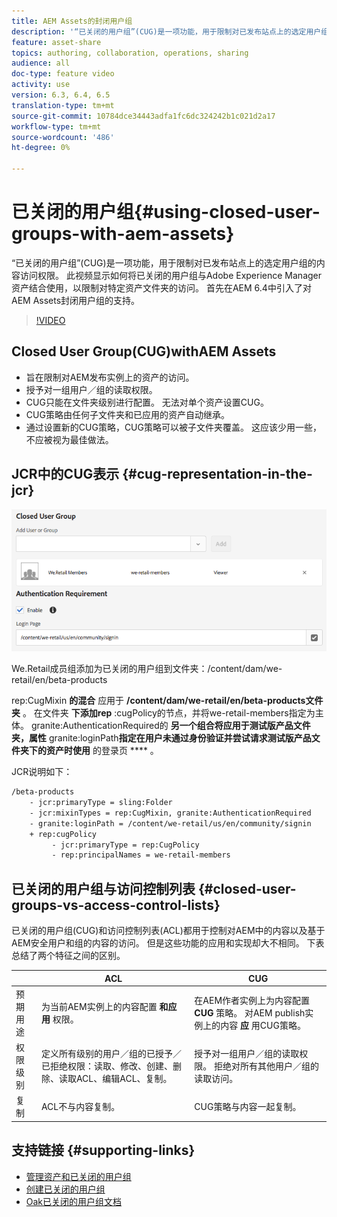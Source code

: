 ```yaml
---
title: AEM Assets的封闭用户组
description: '“已关闭的用户组”(CUG)是一项功能，用于限制对已发布站点上的选定用户组的内容访问权限。 此视频显示如何将已关闭的用户组与Adobe Experience Manager资产结合使用，以限制对特定资产文件夹的访问。 首先在AEM 6.4中引入了对AEM Assets封闭用户组的支持。 '
feature: asset-share
topics: authoring, collaboration, operations, sharing
audience: all
doc-type: feature video
activity: use
version: 6.3, 6.4, 6.5
translation-type: tm+mt
source-git-commit: 10784dce34443adfa1fc6dc324242b1c021d2a17
workflow-type: tm+mt
source-wordcount: '486'
ht-degree: 0%

---
```



# 已关闭的用户组{#using-closed-user-groups-with-aem-assets}

“已关闭的用户组”(CUG)是一项功能，用于限制对已发布站点上的选定用户组的内容访问权限。 此视频显示如何将已关闭的用户组与Adobe Experience Manager资产结合使用，以限制对特定资产文件夹的访问。 首先在AEM 6.4中引入了对AEM Assets封闭用户组的支持。

>[!VIDEO](https://video.tv.adobe.com/v/22155?quality=9&learn=on)

## Closed User Group(CUG)withAEM Assets

* 旨在限制对AEM发布实例上的资产的访问。
* 授予对一组用户／组的读取权限。
* CUG只能在文件夹级别进行配置。 无法对单个资产设置CUG。
* CUG策略由任何子文件夹和已应用的资产自动继承。
* 通过设置新的CUG策略，CUG策略可以被子文件夹覆盖。 这应该少用一些，不应被视为最佳做法。

## JCR中的CUG表示 {#cug-representation-in-the-jcr}

![JCR中的CUG表示](assets/closed-user-groups/folder-properties-closed-user-groups.png)

We.Retail成员组添加为已关闭的用户组到文件夹：/content/dam/we-retail/en/beta-products

rep:CugMixin **的混合** 应用于 **/content/dam/we-retail/en/beta-products文件夹** 。 在文件夹 **下添加rep** :cugPolicy的节点，并将we-retail-members指定为主体。 granite:AuthenticationRequired的 **另一个组合将应用于测试版产品文件夹，属性** granite:loginPath**指定在用户未通过身份验证并尝试请求测试版产品文件夹下的资产时使用** 的登录页 **** 。

JCR说明如下：

```xml
/beta-products
    - jcr:primaryType = sling:Folder
    - jcr:mixinTypes = rep:CugMixin, granite:AuthenticationRequired
    - granite:loginPath = /content/we-retail/us/en/community/signin
    + rep:cugPolicy
         - jcr:primaryType = rep:CugPolicy
         - rep:principalNames = we-retail-members
```

## 已关闭的用户组与访问控制列表 {#closed-user-groups-vs-access-control-lists}

已关闭的用户组(CUG)和访问控制列表(ACL)都用于控制对AEM中的内容以及基于AEM安全用户和组的内容的访问。 但是这些功能的应用和实现却大不相同。 下表总结了两个特征之间的区别。

|  | ACL | CUG |
| ----------------- | -------------------------------------------------------------------------------------------------------------------------------- | ----------------------------------------------------------------------------------------------------------------------------- |
| 预期用途 | 为当前AEM实例上的内容配置 **和应用** 权限。 | 在AEM作者实例上为内容配置 **CUG** 策略。 对AEM publish实例上的内容 **应** 用CUG策略。 |
| 权限级别 | 定义所有级别的用户／组的已授予／已拒绝权限：读取、修改、创建、删除、读取ACL、编辑ACL、复制。 | 授予对一组用户／组的读取权限。 拒绝对所有其他用户／组的读取访问。 |
| 复制 | ACL不与内容复制。 | CUG策略与内容一起复制。 |

## 支持链接 {#supporting-links}

* [管理资产和已关闭的用户组](https://helpx.adobe.com/experience-manager/6-5/assets/using/managing-assets-touch-ui.html#ClosedUserGroup)
* [创建已关闭的用户组](https://helpx.adobe.com/experience-manager/6-5/sites/administering/using/cug.html)
* [Oak已关闭的用户组文档](https://jackrabbit.apache.org/oak/docs/security/authorization/cug.html)
